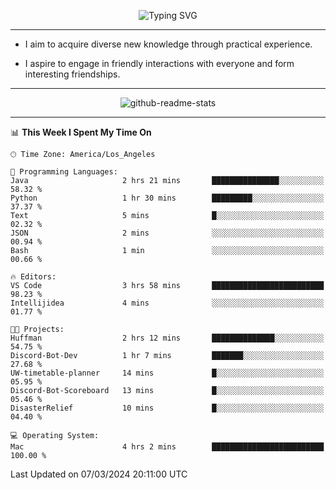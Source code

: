 <p align="center">
  <img src="https://readme-typing-svg.demolab.com?font=Fira+Code&weight=500&size=32&duration=2500&pause=1600&center=true&vCenter=true&random=false&width=1024&height=64&lines=Hi+there+%F0%9F%91%8B;I'm+delighted+you+could+make+it+here+%F0%9F%8E%89;I'm+Harry%2C+a+college+student+still+finding+my+way" alt="Typing SVG" />
</p>


---


- I aim to acquire diverse new knowledge through practical experience.

- I aspire to engage in friendly interactions with everyone and form interesting friendships.


---


<p align="center">
  <img src="https://github-readme-stats.vercel.app/api?username=Harry-Jing&show_icons=true" alt="github-readme-stats"/>
</p>


---

<!--START_SECTION:waka-->
📊 **This Week I Spent My Time On** 

```text
🕑︎ Time Zone: America/Los_Angeles

💬 Programming Languages: 
Java                     2 hrs 21 mins       ███████████████░░░░░░░░░░   58.32 % 
Python                   1 hr 30 mins        █████████░░░░░░░░░░░░░░░░   37.37 % 
Text                     5 mins              █░░░░░░░░░░░░░░░░░░░░░░░░   02.32 % 
JSON                     2 mins              ░░░░░░░░░░░░░░░░░░░░░░░░░   00.94 % 
Bash                     1 min               ░░░░░░░░░░░░░░░░░░░░░░░░░   00.66 % 

🔥 Editors: 
VS Code                  3 hrs 58 mins       █████████████████████████   98.23 % 
Intellijidea             4 mins              ░░░░░░░░░░░░░░░░░░░░░░░░░   01.77 % 

🐱‍💻 Projects: 
Huffman                  2 hrs 12 mins       ██████████████░░░░░░░░░░░   54.75 % 
Discord-Bot-Dev          1 hr 7 mins         ███████░░░░░░░░░░░░░░░░░░   27.68 % 
UW-timetable-planner     14 mins             █░░░░░░░░░░░░░░░░░░░░░░░░   05.95 % 
Discord-Bot-Scoreboard   13 mins             █░░░░░░░░░░░░░░░░░░░░░░░░   05.46 % 
DisasterRelief           10 mins             █░░░░░░░░░░░░░░░░░░░░░░░░   04.40 % 

💻 Operating System: 
Mac                      4 hrs 2 mins        █████████████████████████   100.00 % 
```


 Last Updated on 07/03/2024 20:11:00 UTC
<!--END_SECTION:waka-->
